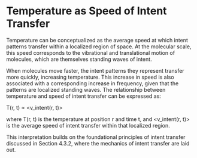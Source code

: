 # Temperature as Speed of Intent Transfer

Temperature can be conceptualized as the average speed at which intent
patterns transfer within a localized region of space. At the molecular
scale, this speed corresponds to the vibrational and translational
motion of molecules, which are themselves standing waves of intent.

When molecules move faster, the intent patterns they represent transfer
more quickly, increasing temperature. This increase in speed is also
associated with a corresponding increase in frequency, given that the
patterns are localized standing waves. The relationship between
temperature and speed of intent transfer can be expressed as:

T(r, t) ∝ \<v_intent(r, t)\>

where T(r, t) is the temperature at position r and time t, and
\<v_intent(r, t)\> is the average speed of intent transfer within that
localized region.

This interpretation builds on the foundational principles of intent
transfer discussed in Section 4.3.2, where the mechanics of intent
transfer are laid out.